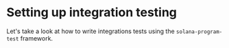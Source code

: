 # Setting up integration testing

Let's take a look at how to write integrations tests using the `solana-program-test` framework.
